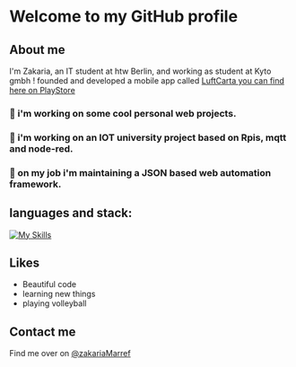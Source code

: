 # Welcome to my GitHub profile

## About me
I'm Zakaria, an IT student at htw Berlin, and working as student at Kyto gmbh ! 
founded and developed a mobile app called [LuftCarta you can find here on PlayStore](https://play.google.com/store/apps/details?id=com.ferramairakaz.atractful)

###  🧶 i'm working on some cool personal web projects.
###  🧶 i'm working on an IOT university project based on Rpis, mqtt and node-red.
###  🍿 on my job i'm maintaining a JSON based web automation framework.

 ## languages and stack: 
[![My Skills](https://skillicons.dev/icons?i=js,python,git,react,postgres,flutter,linux,docker,nodejs&perline=4)](https://skillicons.dev)

## Likes
* Beautiful code
* learning new things
* playing volleyball


## Contact me
Find me over on  [@zakariaMarref](https://www.linkedin.com/in/zakariamarref/)
